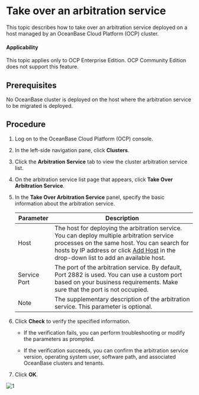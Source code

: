 # Take over an arbitration service

This topic describes how to take over an arbitration service deployed on a host managed by an OceanBase Cloud Platform (OCP) cluster.

<main id="notice" type='notice'>
<h4>Applicability</h4>
<p>This topic applies only to OCP Enterprise Edition. OCP Community Edition does not support this feature. </p>
</main>

## Prerequisites

No OceanBase cluster is deployed on the host where the arbitration service to be migrated is deployed.

## Procedure

1. Log on to the OceanBase Cloud Platform (OCP) console.

2. In the left-side navigation pane, click **Clusters**.

3. Click the **Arbitration Service** tab to view the cluster arbitration service list.

4. On the arbitration service list page that appears, click **Take Over Arbitration Service**.

5. In the **Take Over Arbitration Service** panel, specify the basic information about the arbitration service.

   | Parameter | Description |
   |---------|----------|
   | Host | The host for deploying the arbitration service. You can deploy multiple arbitration service processes on the same host. You can search for hosts by IP address or click [Add Host](../../850.host-features/200.add-a-host.md) in the drop-down list to add an available host.  |
   | Service Port | The port of the arbitration service. By default, Port 2882 is used. You can use a custom port based on your business requirements. Make sure that the port is not occupied.  |
   | Note | The supplementary description of the arbitration service. This parameter is optional.  |

6. Click **Check** to verify the specified information.

   * If the verification fails, you can perform troubleshooting or modify the parameters as prompted.

   * If the verification succeeds, you can confirm the arbitration service version, operating system user, software path, and associated OceanBase clusters and tenants.

7. Click **OK**.

![1](https://obbusiness-private.oss-cn-shanghai.aliyuncs.com/doc/img/ocp/422/%E6%8E%A5%E7%AE%A1%E4%BB%B2%E8%A3%81%E6%9C%8D%E5%8A%A11.png)
